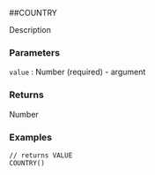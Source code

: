 ##COUNTRY

Description

### Parameters
`value` : Number (required) - argument

### Returns
Number

### Examples
```
// returns VALUE
COUNTRY()
```